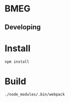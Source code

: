# BMEG


Developing
----------


Install
=======

```
npm install
```

Build
=====
```
./node_modules/.bin/webpack
```
